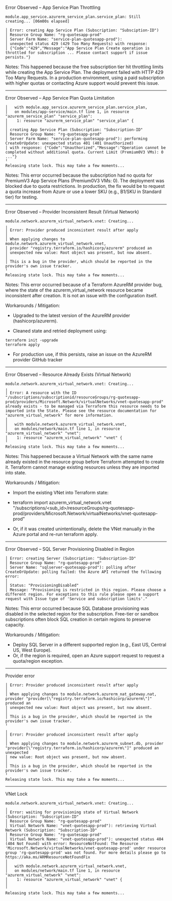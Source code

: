 Error Observed – App Service Plan Throttling

```
module.app_service.azurerm_service_plan.service_plan: Still creating... [06m00s elapsed]

│ Error: creating App Service Plan (Subscription: "Subsciption-ID")
│ Resource Group Name: "rg-quotesapp-prod"
│ Server Farm Name: "service-plan-quotesapp-prod"):
│ unexpected status 429 (429 Too Many Requests) with response:
│ {"Code":"429","Message":"App Service Plan Create operation is throttled for subscription ... Please contact support if issue persists."}
```

Notes:
This happened because the free subscription tier hit throttling limits while creating the App Service Plan. The deployment failed with HTTP 429 Too Many Requests. In a production environment, using a paid subscription with higher quotas or contacting Azure support would prevent this issue.

---
Error Observed – App Service Plan Quota Limitation

```
│   with module.app_service.azurerm_service_plan.service_plan,
│   on modules/app-service/main.tf line 1, in resource "azurerm_service_plan" "service_plan":
│    1: resource "azurerm_service_plan" "service_plan" {
│
│ creating App Service Plan (Subscription: "Subscription-ID"
│ Resource Group Name: "rg-quotesapp-prod"
│ Server Farm Name: "service-plan-quotesapp-prod"): performing CreateOrUpdate: unexpected status 401 (401 Unauthorized)
│ with response: {"Code":"Unauthorized","Message":"Operation cannot be completed without additional quota. Current Limit (Premium0V3 VMs): 0 ..."}
╵
Releasing state lock. This may take a few moments...
```
Notes:
This error occurred because the subscription had no quota for PremiumV3 App Service Plans (Premium0V3 VMs: 0). The deployment was blocked due to quota restrictions. In production, the fix would be to request a quota increase from Azure or use a lower SKU (e.g., B1/SKU in Standard tier) for testing.

---
Error Observed – Provider Inconsistent Result (Virtual Network)

```
module.network.azurerm_virtual_network.vnet: Creating...
╷
│ Error: Provider produced inconsistent result after apply
│
│ When applying changes to module.network.azurerm_virtual_network.vnet,
│ provider "registry.terraform.io/hashicorp/azurerm" produced an
│ unexpected new value: Root object was present, but now absent.
│
│ This is a bug in the provider, which should be reported in the provider's own issue tracker.
╵
Releasing state lock. This may take a few moments...
```

Notes:
This error occurred because of a Terraform AzureRM provider bug, where the state of the azurerm_virtual_network resource became inconsistent after creation. It is not an issue with the configuration itself.

Workarounds / Mitigation:

- Upgraded to the latest version of the AzureRM provider (hashicorp/azurerm).

- Cleaned state and retried deployment using: 
```
terraform init -upgrade
terraform apply
```
- For production use, if this persists, raise an issue on the AzureRM provider GitHub tracker




---
Error Observed – Resource Already Exists (Virtual Network)
```
module.network.azurerm_virtual_network.vnet: Creating...
╷
│ Error: A resource with the ID "/subscriptions/subscriptionid/resourceGroups/rg-quotesapp-prod/providers/Microsoft.Network/virtualNetworks/vnet-quotesapp-prod" already exists - to be managed via Terraform this resource needs to be imported into the State. Please see the resource documentation for "azurerm_virtual_network" for more information.
│
│   with module.network.azurerm_virtual_network.vnet,
│   on modules/network/main.tf line 1, in resource "azurerm_virtual_network" "vnet":
│    1: resource "azurerm_virtual_network" "vnet" {
╵
Releasing state lock. This may take a few moments...
```
Notes:
This happened because a Virtual Network with the same name already existed in the resource group before Terraform attempted to create it. Terraform cannot manage existing resources unless they are imported into state.

Workarounds / Mitigation:

- Import the existing VNet into Terraform state:

- terraform import azurerm_virtual_network.vnet "/subscriptions/<sub_id>/resourceGroups/rg-quotesapp-prod/providers/Microsoft.Network/virtualNetworks/vnet-quotesapp-prod"

- Or, if it was created unintentionally, delete the VNet manually in the Azure portal and re-run terraform apply.



---
Error Observed – SQL Server Provisioning Disabled in Region
```
│ Error: creating Server (Subscription: "Subscription-ID"
│ Resource Group Name: "rg-quotesapp-prod"
│ Server Name: "sqlserver-quotesapp-prod"): polling after CreateOrUpdate: polling failed: the Azure API returned the following error:
│
│ Status: "ProvisioningDisabled"
│ Message: "Provisioning is restricted in this region. Please choose a different region. For exceptions to this rule please open a support request with Issue type of 'Service and subscription limits'."
```

Notes: This error occurred because SQL Database provisioning was disabled in the selected region for the subscription. Free-tier or sandbox subscriptions often block SQL creation in certain regions to preserve capacity.

Workarounds / Mitigation:

- Deploy SQL Server in a different supported region (e.g., East US, Central US, West Europe).
- Or, if the region is required, open an Azure support request to request a quota/region exception.


---
Provider error
```
│ Error: Provider produced inconsistent result after apply
│
│ When applying changes to module.network.azurerm_nat_gateway.nat, provider "provider[\"registry.terraform.io/hashicorp/azurerm\"]" produced an
│ unexpected new value: Root object was present, but now absent.
│
│ This is a bug in the provider, which should be reported in the provider's own issue tracker.
╵
╷
│ Error: Provider produced inconsistent result after apply
│
│ When applying changes to module.network.azurerm_subnet.db, provider "provider[\"registry.terraform.io/hashicorp/azurerm\"]" produced an unexpected
│ new value: Root object was present, but now absent.
│
│ This is a bug in the provider, which should be reported in the provider's own issue tracker.
╵
Releasing state lock. This may take a few moments...
```


---
VNet Lock
```
module.network.azurerm_virtual_network.vnet: Creating...
╷
│ Error: waiting for provisioning state of Virtual Network (Subscription: "Subscription-ID"
│ Resource Group Name: "rg-quotesapp-prod"
│ Virtual Network Name: "vnet-quotesapp-prod"): retrieving Virtual Network (Subscription: "Subscription-ID"
│ Resource Group Name: "rg-quotesapp-prod"
│ Virtual Network Name: "vnet-quotesapp-prod"): unexpected status 404 (404 Not Found) with error: ResourceNotFound: The Resource 'Microsoft.Network/virtualNetworks/vnet-quotesapp-prod' under resource group 'rg-quotesapp-prod' was not found. For more details please go to https://aka.ms/ARMResourceNotFoundFix
│
│   with module.network.azurerm_virtual_network.vnet,
│   on modules/network/main.tf line 1, in resource "azurerm_virtual_network" "vnet":
│    1: resource "azurerm_virtual_network" "vnet" {
│
╵
Releasing state lock. This may take a few moments...
```